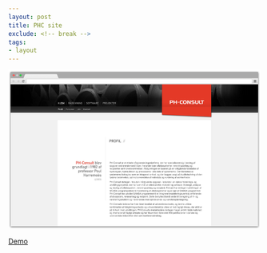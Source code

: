 ```yaml
---
layout: post
title: PHC site
exclude: <!-- break -->
tags:
- layout
---
```


<!-- break -->


[![PHC][2]][1]

[Demo](/phc.dk/profile.html)

  [1]: /phc.dk/profile.html
  [2]: /public/img/phc.png
